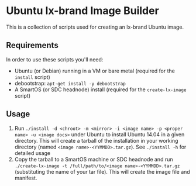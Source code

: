 # Ubuntu lx-brand Image Builder

This is a collection of scripts used for creating an lx-brand Ubuntu image.

## Requirements

In order to use these scripts you'll need:

- Ubuntu (or Debian) running in a VM or bare metal (required for the `install` script)
- debootstrap: `apt-get install -y debootstrap`
- A SmartOS (or SDC headnode) install (required for the `create-lx-image` script)


## Usage

1. Run `./install -d <chroot> -m <mirror> -i <image name> -p <proper name> -u <image docs>` under Ubuntu to install Ubuntu 14.04 in a given directory. This will create a tarball of the installation in your working directory (named `<image name>-<YYMMDD>.tar.gz`). See `./install -h` for detailed usage
2. Copy the tarball to a SmartOS machine or SDC headnode and run `./create-lx-image -t /full/path/to/<image name>-<YYMMDD>.tar.gz` (substituting the name of your tar file). This will create the image file and manifest.
